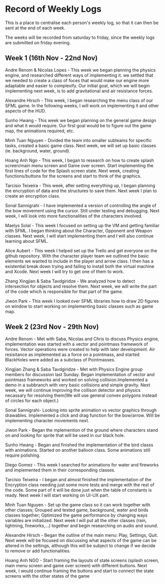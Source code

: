 # Record of Weekly Logs
This is a place to centralise each person's weekly log, so that it can then be sent at the end of each week.

The weeks will be recorded from saturday to friday, since the weekly logs are submitted on friday evening.

## Week 1 (16th Nov - 22nd Nov)

Andre Renom & Nicolas Lopes - This week we began planning the physics engine, and researched different ways of implementing it.
we settled that we needed to create a class of foces that would make our engine more adaptable and easier to complexify.
Our initial goal, which we will begin implementing next week, is to add gravitational and air resistance forces.

Alexandre Hirsch - This week, I began researching the menu class of our SFML game. In the following weeks, I will work on implementing it and other aspects of the HUD.

Sunho Hwang - This week we began planning on the general game design and what it would require. Our first goal would be to figure out the game map, the animations required, etc.

Minh Tuan Nguyen - Divided the team into smaller subteams for specific tasks, created a basic game class. Next week, we will set up basic classes (ie. background, water, ground).

Hoang Anh Ngo - This week, I began to research on how to create splash screen/main menu screen and Game over screen. Start implementing the first lines of code for the Splash screen state. Next week, creating functions/buttons for the screens and start to think of the graphics.

Tarcisio Teixeira - This week, after setting everything up, I began planning the encryption of data and the structures to save them. Next week I plan to create an encryption class.

Sonal Sannigrahi - I have implemented a version of controlling the angle of the bow movement using the cursor. Still under testing and debugging. Next week, I will look into more functionalities of the characters involved.

Maelys Solal - This week I focused on setting up the VM and getting familiar with SFML. I began thinking about the Character, Opponent and Weapon classes. Next week, I will start implementing them and I will also continue learning about SFML. 

Alice Aubert - This week I helped set up the Trello and get everyone on the github repository. With the character player team we outlined the basic elements we wanted to include in the player and arrow class. I then has a existential break down trying and failing to install both the virtual machine and Xcode. Next week I will try to get one of them to work. 

Zhang Xingjian & Saba Tavdgiridze - We analyzed how to detect intersection for objects and resolve them. Next week, we will write the part of the code which is responsible for that part of the game.

Jiwon Park - This week I looked over SFML libraries how to draw 2D figures on window to start working on implementing basic classes such as game map.

## Week 2 (23rd Nov - 29th Nov)

Andre Renom - Met with Saba, Nicolas and Chris to discuss Physics engine, implementation was started with a vector and pointmass framework of forces. Vector operations were created to help with later development. Air resisitance as implemented as a force on a pointmass, and started BlackHoles were added as a subclass of Pointmasses.

Xingjian Zhang & Saba Tavdgiridze - Met with Physics Engine group members for discussion last Sunday. Began implementation of vector and pointmass frameworks and worked on solving collision.Implemented a demo in a subbranch with very basic collisions and simple gravity. Next week, we will continue improving the collison detector and physics necassary for resolving them(We will use general convex polygons instead of circles for each object.)

Sonal Sannigrahi- Looking into sprite animation vs vector graphics through drawables. Implemented a click and drag function for the bow/arrow. Will be implementing character movements next.

Jiwon Park - Began the mplemention of the ground where characters stand on and looking for sprite that will be used in our black hole. 

Sunho Hwang - Began and finished the implementation of the bird classs with animations. Started on another balloon class. Some animations still require polishing.

Diego Gomez - This week I searched for animations for water and fireworks and implemented them in their corresponding classes. 

Tarcisio Teixeira - I began and almost finished the implementation of the Encryption class needing just some more tests and merge with the rest of the code. Some part of it will be done just when the table of constants is ready. Next week I will start working on UI-UX part.

Minh Tuan Nguyen - Set up the game class so it can work together with other classes; Grouped and tested game, background, water and birds classes together; Optimized the game performance by changing ways variables are initialized. Next week I will put all the other classes (rain, lightning, fireworks,...) together and begin researching on audio and sound.

Alexandre Hirsch - Began the outline of the main menu: Play, Settings, Quit. Next week will be focused on discussing what aspects of the game can be altered in the settings, although this will be subject to change if we decide to remove or add functionalities.

Hoang Anh NGO - Start framing the layouts of state screens (splash screen, main menu screen and game over screen) with different buttons. Next week, I would continue framing the buttons and start to connect the state screens with the other states of the game
